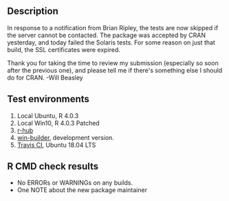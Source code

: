 Description
-----------------------------------------------

In response to a notification from Brian Ripley, the tests are now skipped if the server cannot be contacted.  The package was accepted by CRAN yesterday, and today failed the Solaris tests.  For some reason on just that build, the SSL certificates were expired.

Thank you for taking the time to review my submission (especially so soon after the previous one), and please tell me if there's something else I should do for CRAN.  -Will Beasley


Test environments
-----------------------------------------------

1. Local Ubuntu, R 4.0.3
1. Local Win10, R 4.0.3 Patched
1. [r-hub](https://builder.r-hub.io/status/dataverse_0.3.0.tar.gz-905624c45a92467eb688858acab1a13)
1. [win-builder](https://win-builder.r-project.org/xYyWrC1uFjXH), development version.
1. [Travis CI](https://travis-ci.org/github/IQSS/dataverse-client-r), Ubuntu 18.04 LTS


R CMD check results
-----------------------------------------------

* No ERRORs or WARNINGs on any builds.
* One NOTE about the new package maintainer
